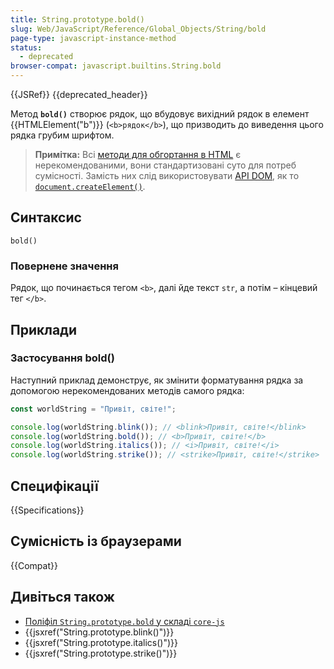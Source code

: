 ```yaml
---
title: String.prototype.bold()
slug: Web/JavaScript/Reference/Global_Objects/String/bold
page-type: javascript-instance-method
status:
  - deprecated
browser-compat: javascript.builtins.String.bold
---
```


{{JSRef}} {{deprecated_header}}

Метод **`bold()`** створює рядок, що вбудовує вихідний рядок в елемент {{HTMLElement("b")}} (`<b>рядок</b>`), що призводить до виведення цього рядка грубим шрифтом.

> **Примітка:** Всі [методи для обгортання в HTML](/uk/docs/Web/JavaScript/Reference/Global_Objects/String#metody-dlia-obhortannia-v-html) є нерекомендованими, вони стандартизовані суто для потреб сумісності. Замість них слід використовувати [API DOM](/uk/docs/Web/API/Document_Object_Model), як то [`document.createElement()`](/uk/docs/Web/API/Document/createElement).

## Синтаксис

```js-nolint
bold()
```

### Повернене значення

Рядок, що починається тегом `<b>`, далі йде текст `str`, а потім – кінцевий тег `</b>`.

## Приклади

### Застосування bold()

Наступний приклад демонструє, як змінити форматування рядка за допомогою нерекомендованих методів самого рядка:

```js
const worldString = "Привіт, світе!";

console.log(worldString.blink()); // <blink>Привіт, світе!</blink>
console.log(worldString.bold()); // <b>Привіт, світе!</b>
console.log(worldString.italics()); // <i>Привіт, світе!</i>
console.log(worldString.strike()); // <strike>Привіт, світе!</strike>
```

## Специфікації

{{Specifications}}

## Сумісність із браузерами

{{Compat}}

## Дивіться також

- [Поліфіл `String.prototype.bold` у складі `core-js`](https://github.com/zloirock/core-js#ecmascript-string-and-regexp)
- {{jsxref("String.prototype.blink()")}}
- {{jsxref("String.prototype.italics()")}}
- {{jsxref("String.prototype.strike()")}}
